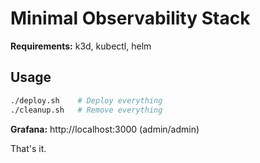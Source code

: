 # Minimal Observability Stack

**Requirements:** k3d, kubectl, helm

## Usage

```bash
./deploy.sh    # Deploy everything
./cleanup.sh   # Remove everything
```

**Grafana:** http://localhost:3000 (admin/admin)

That's it.
